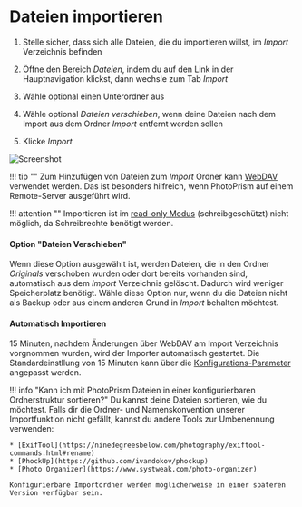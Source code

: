 # Dateien importieren #

1. Stelle sicher, dass sich alle Dateien, die du importieren willst, im *Import* Verzeichnis befinden

2. Öffne den Bereich *Dateien*, indem du auf den Link in der Hauptnavigation klickst, dann wechsle zum Tab *Import*

3. Wähle optional einen Unterordner aus

4. Wähle optional *Dateien verschieben*, wenn deine Dateien nach dem Import aus dem Ordner *Import* entfernt werden sollen

5. Klicke *Import*

![Screenshot](img/import.png)

!!! tip ""
    Zum Hinzufügen von Dateien zum *Import* Ordner kann [WebDAV](webdav.md) verwendet werden.
    Das ist besonders hilfreich, wenn PhotoPrism auf einem Remote-Server ausgeführt wird.

!!! attention ""
    Importieren ist im [read-only Modus](../settings/advanced.md#schreibgeschutzter-modus) (schreibgeschützt) nicht möglich, da Schreibrechte benötigt werden.
    
#### Option "Dateien Verschieben" ####

Wenn diese Option ausgewählt ist, werden Dateien, die in den Ordner *Originals* verschoben wurden oder dort bereits vorhanden sind,
automatisch aus dem *Import* Verzeichnis gelöscht.
Dadurch wird weniger Speicherplatz benötigt.
Wähle diese Option nur, wenn du die Dateien nicht als Backup oder aus einem anderen Grund in *Import* behalten möchtest.

#### Automatisch Importieren ####
15 Minuten, nachdem Änderungen über WebDAV am Import Verzeichnis vorgnommen wurden, wird der Importer automatisch gestartet.
Die Standardeinstllung von 15 Minuten kann über die [Konfigurations-Parameter](https://docs.photoprism.app/getting-started/config-options/) angepasst werden.

!!! info "Kann ich mit PhotoPrism Dateien in einer konfigurierbaren Ordnerstruktur sortieren?"
    Du kannst deine Dateien sortieren, wie du möchtest. Falls dir die Ordner- und Namenskonvention unserer Importfunktion nicht gefällt,
    kannst du andere Tools zur Umbenennung verwenden:

    * [ExifTool](https://ninedegreesbelow.com/photography/exiftool-commands.html#rename)
    * [PhockUp](https://github.com/ivandokov/phockup)
    * [Photo Organizer](https://www.systweak.com/photo-organizer)

    Konfigurierbare Importordner werden möglicherweise in einer späteren Version verfügbar sein.